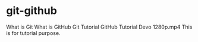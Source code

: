 # git-github
What is Git What is GitHub Git Tutorial GitHub Tutorial Devo 1280p.mp4
This is for tutorial purpose.
